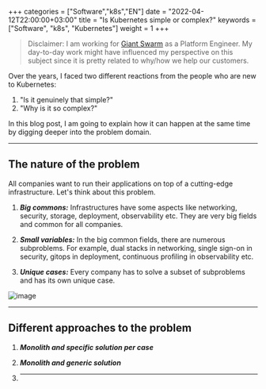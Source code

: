 +++
categories = ["Software","k8s","EN"]
date = "2022-04-12T22:00:00+03:00"
title = "Is Kubernetes simple or complex?"
keywords = ["Software", "k8s", "Kubernetes"]
weight = 1
+++

> Disclaimer: I am working for [Giant Swarm](https://www.giantswarm.io/product) as a Platform Engineer. My day-to-day work might have influenced my perspective on this subject since it is pretty related to why/how we help our customers.

Over the years, I faced two different reactions from the people who are new to Kubernetes: 

1. "Is it genuinely that simple?"
2. "Why is it so complex?"

In this blog post, I am going to explain how it can happen at the same time by digging deeper into the problem domain.
<!--more-->

---

## The nature of the problem

All companies want to run their applications on top of a cutting-edge infrastructure. Let's think about this problem.

1. ***Big commons:*** Infrastructures have some aspects like networking, security, storage, deployment, 
   observability etc. They are very big fields and common for all companies. 

2. ***Small variables:*** In the big common fields, there are numerous subproblems. For example, dual stacks in 
   networking, single sign-on in security, gitops in deployment, continuous profiling in observability etc. 

3. ***Unique cases:*** Every company has to solve a subset of subproblems and has its own unique case.

![image](/img/is-kubernetes-simple-or-complex/nature.png)

--- 

## Different approaches to the problem

1. ***Monolith and specific solution per case***

2. ***Monolith and generic solution***

3. ***




